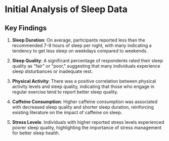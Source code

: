 # Initial Analysis of Sleep Data

## Key Findings
1. **Sleep Duration**: On average, participants reported less than the recommended 7-9 hours of sleep per night, with many indicating a tendency to get less sleep on weekdays compared to weekends.

2. **Sleep Quality**: A significant percentage of respondents rated their sleep quality as "fair" or "poor," suggesting that many individuals experience sleep disturbances or inadequate rest.

3. **Physical Activity**: There was a positive correlation between physical activity levels and sleep quality, indicating that those who engage in regular exercise tend to report better sleep quality.

4. **Caffeine Consumption**: Higher caffeine consumption was associated with decreased sleep quality and shorter sleep duration, reinforcing existing literature on the impact of caffeine on sleep.

5. **Stress Levels**: Individuals with higher reported stress levels experienced poorer sleep quality, highlighting the importance of stress management for better sleep health.